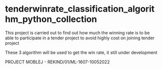 # tenderwinrate_classification_algorithm_python_collection

This project is carried out to find out how much the winning rate is to be able to participate in a tender project to avoid highly cost on joining tender project

These 3 algorithm will be used to get the win rate, it still under development

PROJECT MOBLEJ - REKIND/01/ML-1607-10052022
